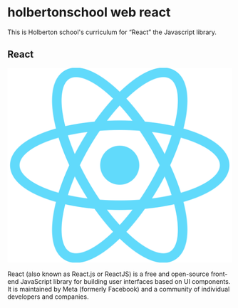 # holbertonschool web react
This is Holberton school's curriculum for “React” the Javascript library.
## React
<img src="./React-icon.svg.png">

React (also known as React.js or ReactJS) is a free and open-source front-end JavaScript library for building user interfaces based on UI components. It is maintained by Meta (formerly Facebook) and a community of individual developers and companies.